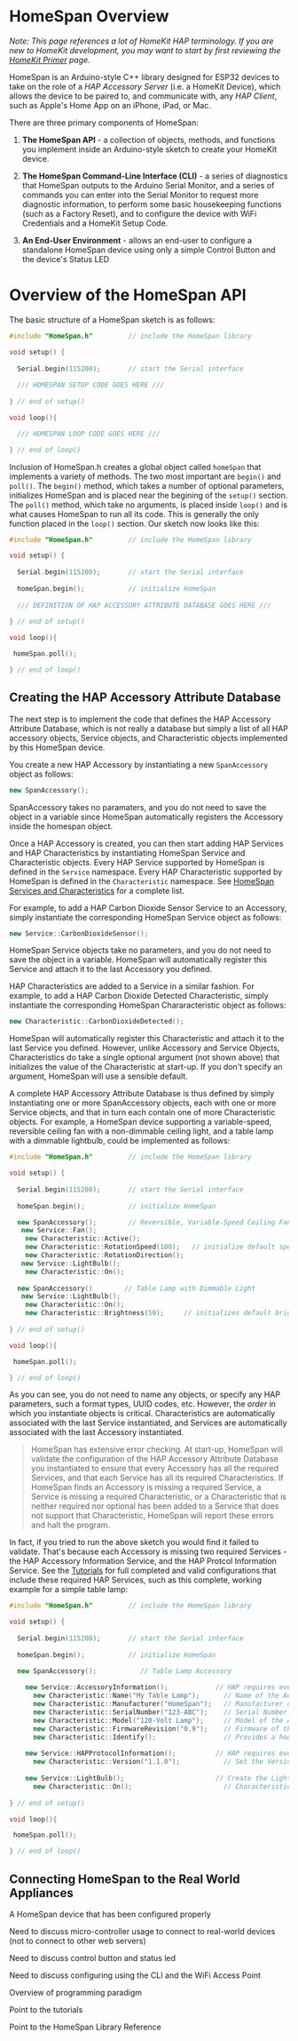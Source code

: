 # HomeSpan Overview

*Note: This page references a lot of HomeKit HAP terminology.  If you are new to HomeKit development, you may want to start by first reviewing the [HomeKit Primer](HomeKitPrimer.md) page.*

HomeSpan is an Arduino-style C++ library designed for ESP32 devices to take on the role of a *HAP Accessory Server* (i.e. a HomeKit Device), which allows the device to be paired to, and communicate with, any *HAP Client*, such as Apple's Home App on an iPhone, iPad, or Mac.

There are three primary components of HomeSpan:

1. **The HomeSpan API** - a collection of objects, methods, and functions you implement inside an Arduino-style sketch to create your HomeKit device.

1. **The HomeSpan Command-Line Interface (CLI)** - a series of diagnostics that HomeSpan outputs to the Arduino Serial Monitor, and a series of commands you can enter into the Serial Monitor to request more diagnostic information, to perform some basic housekeeping functions (such as a Factory Reset), and to configure the device with WiFi Credentials and a HomeKit Setup Code.

1. **An End-User Environment** - allows an end-user to configure a standalone HomeSpan device using only a simple Control Button and the device's Status LED

# Overview of the HomeSpan API

The basic structure of a HomeSpan sketch is as follows:

```C++
#include "HomeSpan.h"         // include the HomeSpan library

void setup() {     
 
  Serial.begin(115200);       // start the Serial interface
  
  /// HOMESPAN SETUP CODE GOES HERE ///
  
} // end of setup()

void loop(){

  /// HOMESPAN LOOP CODE GOES HERE ///

} // end of loop()
```

Inclusion of HomeSpan.h creates a global object called `homeSpan` that implements a variety of methods.  The two most important are `begin()` and `poll()`.  The `begin()` method, which takes a number of optional parameters, initializes HomeSpan and is placed near the begining of the `setup()` section.  The `poll()` method, which take no arguments, is placed inside `loop()` and is what causes HomeSpan to run all its code.  This is generally the only function placed in the `loop()` section.  Our sketch now looks like this:

```C++
#include "HomeSpan.h"         // include the HomeSpan library

void setup() {     
 
  Serial.begin(115200);       // start the Serial interface
  
  homeSpan.begin();           // initialize HomeSpan
  
  /// DEFINITION OF HAP ACCESSORY ATTRIBUTE DATABASE GOES HERE ///
  
} // end of setup()

void loop(){

 homeSpan.poll(); 

} // end of loop()
```

## Creating the HAP Accessory Attribute Database

The next step is to implement the code that defines the HAP Accessory Attribute Database, which is not really a database but simply a list of all HAP accessory objects, Service objects, and Characteristic objects implemented by this HomeSpan device.

You create a new HAP Accessory by instantiating a new `SpanAccessory` object as follows:

```C++
new SpanAccessory();
```

SpanAccessory takes no paramaters, and you do not need to save the object in a variable since HomeSpan automatically registers the Accessory inside the homespan object.

Once a HAP Accessory is created, you can then start adding HAP Services and HAP Characteristics by instantiating HomeSpan Service and Characteristic objects.  Every HAP Service supported by HomeSpan is defined in the `Service` namespace.  Every HAP Characteristic supported by HomeSpan is defined in the `Characteristic` namespace.  See [HomeSpan Services and Characteristics](ServiceList.md) for a complete list.  

For example, to add a HAP Carbon Dioxide Sensor Service to an Accessory, simply instantiate the corresponding HomeSpan Service object as follows:

```C++
new Service::CarbonDioxideSensor();
```

HomeSpan Service objects take no parameters, and you do not need to save the object in a variable.  HomeSpan will automatically register this Service and attach it to the last Accessory you defined.

HAP Characteristics are added to a Service in a similar fashion.  For example, to add a HAP Carbon Dioxide Detected Characteristic, simply instantiate the corresponding HomeSpan Chararacteristic object as follows:

```C++
new Characteristic::CarbonDioxideDetected();
```

HomeSpan will automatically register this Characteristic and attach it to the last Service you defined.  However, unlike Accessory and Service Objects, Characteristics do take a single optional argument (not shown above) that initializes the value of the Characteristic at start-up.  If you don't specify an argument, HomeSpan will use a sensible default.

A complete HAP Accessory Attribute Database is thus defined by simply instantiating one or more SpanAccessory objects, each with one or more Service objects, and that in turn each contain one of more Characteristic objects.  For example, a HomeSpan device supporting a variable-speed, reversible ceiling fan with a non-dimmable ceiling light, and a table lamp with a dimmable lightbulb, could be implemented as follows:

```C++
#include "HomeSpan.h"         // include the HomeSpan library

void setup() {     
 
  Serial.begin(115200);       // start the Serial interface
  
  homeSpan.begin();           // initialize HomeSpan

  new SpanAccessory();        // Reversible, Variable-Speed Ceiling Fan with Non-Dimmable Ceiling Light
   new Service::Fan();       
    new Characteristic::Active();          
    new Characteristic::RotationSpeed(100);   // initialize default speed to be 100%
    new Characteristic::RotationDirection();
   new Service::LightBulb();
    new Characteristic::On();
    
  new SpanAccessory()        // Table Lamp with Dimmable Light
   new Service::LightBulb();
    new Characteristic::On();
    new Characteristic::Brightness(50);     // initializes default brightness to be 50%
  
} // end of setup()

void loop(){

 homeSpan.poll(); 

} // end of loop()
```

As you can see, you do not need to name any objects, or specify any HAP parameters, such a format types, UUID codes, etc.  However, the *order* in which you instantiate objects is critical.  Characteristics are automatically associated with the last Service instantiated, and Services are automatically associated with the last Accessory instantiated.

> HomeSpan has extensive error checking.  At start-up, HomeSpan will validate the configuration of the HAP Accessory Attribute Database you instantiated to ensure that every Accessory has all the required Services, and that each Service has all its required Characteristics.  If HomeSpan finds an Accessory is missing a required Service, a Service is missing a required Characteristic, or a Characteristic that is neither required nor optional has been added to a Service that does not support that Characteristic, HomeSpan will report these errors and halt the program.

In fact, if you tried to run the above sketch you would find it failed to validate.  That's because each Accessory is missing two required Services - the HAP Accessory Information Service, and the HAP Protcol Information Service.  See the [Tutorials](Tutorials.md) for full completed and valid configurations that include these required HAP Services, such as this complete, working example for a simple table lamp:

```C++
#include "HomeSpan.h"         // include the HomeSpan library

void setup() {     
 
  Serial.begin(115200);       // start the Serial interface
  
  homeSpan.begin();           // initialize HomeSpan

  new SpanAccessory();           // Table Lamp Accessory
  
    new Service::AccessoryInformation();            // HAP requires every Accessory to implement an AccessoryInformation Service, with 6 *required* Characteristics
      new Characteristic::Name("My Table Lamp");      // Name of the Accessory, which shows up on the HomeKit "tiles", and should be unique across Accessories                                                    
      new Characteristic::Manufacturer("HomeSpan");   // Manufacturer of the Accessory (arbitrary text string, and can be the same for every Accessory)
      new Characteristic::SerialNumber("123-ABC");    // Serial Number of the Accessory (arbitrary text string, and can be the same for every Accessory)
      new Characteristic::Model("120-Volt Lamp");     // Model of the Accessory (arbitrary text string, and can be the same for every Accessory)
      new Characteristic::FirmwareRevision("0.9");    // Firmware of the Accessory (arbitrary text string, and can be the same for every Accessory)  
      new Characteristic::Identify();                 // Provides a hook that allows a HomeKit Client to identify the device
  
    new Service::HAPProtocolInformation();          // HAP requires every Accessory (except those in a bridfge) to implement a Protcol Information Service  
      new Characteristic::Version("1.1.0");           // Set the Version Characteristic to "1.1.0," which is required by HAP
      
    new Service::LightBulb();                       // Create the Light Bulb Service
      new Characteristic::On();                       // Characteristic that stores that state of the light bulb: ON or OFF
  
} // end of setup()

void loop(){

 homeSpan.poll(); 

} // end of loop()
```

## Connecting HomeSpan to the Real World Appliances

A HomeSpan device that has been configured properly




 


Need to discuss micro-controller usage to connect to real-world devices (not to connect to other web servers)

Need to discuss control button and status led

Need to discuss configuring using the CLI and the WiFi Access Point

Overview of programming paradigm

Point to the tutorials

Point to the HomeSpan Library Reference

